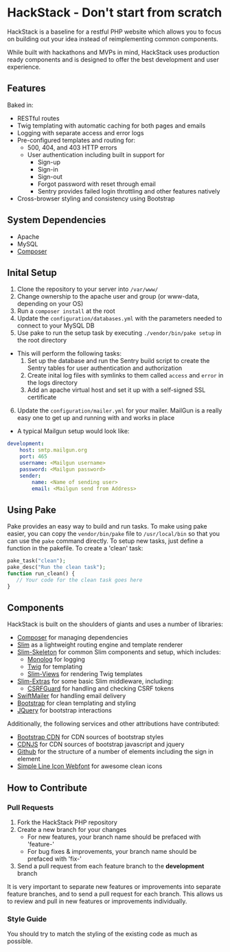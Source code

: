 # HackStack - Don't start from scratch

HackStack is a baseline for a restful PHP website which allows you to focus on building out your idea instead of reimplementing common components.


While built with hackathons and MVPs in mind, HackStack uses production ready components and is designed to offer the best development and user experience.

## Features
Baked in:
* RESTful routes
* Twig templating with automatic caching for both pages and emails
* Logging with separate access and error logs
* Pre-configured templates and routing for:
    * 500, 404, and 403 HTTP errors
    * User authentication including built in support for
       * Sign-up
       * Sign-in
       * Sign-out
       * Forgot password with reset through email
       * Sentry provides failed login throttling and other features natively 
* Cross-browser styling and consistency using Bootstrap

## System Dependencies
* Apache
* MySQL
* [Composer](https://getcomposer.org/)

## Inital Setup
1. Clone the repository to your server into `/var/www/`
2. Change ownership to the apache user and group (or www-data, depending on your OS)
3. Run a `composer install` at the root
4. Update the `configuration/databases.yml` with the parameters needed to connect to your MySQL DB
5. Use pake to run the setup task by executing `./vendor/bin/pake setup` in the root directory
  * This will perform the following tasks:
    1. Set up the database and run the Sentry build script to create the Sentry tables for user authentication and authorization
    2. Create inital log files with symlinks to them called `access` and `error` in the logs directory
    3. Add an apache virtual host and set it up with a self-signed SSL certificate
6. Update the `configuration/mailer.yml` for your mailer. MailGun is a really easy one to get up and running with and works in place
  * A typical Mailgun setup would look like: 
```yaml
development:
    host: smtp.mailgun.org
    port: 465
    username: <Mailgun username>
    password: <Mailgun password>
    sender:
        name: <Name of sending user>
        email: <Mailgun send from Address>
```

## Using Pake
Pake provides an easy way to build and run tasks. To make using pake easier, you can copy the `vendor/bin/pake` file to `/usr/local/bin` so that you can use the `pake` command directly. To setup new tasks, just define a function in the pakefile. To create a 'clean' task:
```php
pake_task("clean");
pake_desc("Run the clean task");
function run_clean() {
   // Your code for the clean task goes here
}
```

## Components
HackStack is built on the shoulders of giants and uses a number of libraries:

* [Composer](https://github.com/composer/composer) for managing dependencies
* [Slim](https://github.com/composer/composer) as a lightweight routing engine and template renderer
* [Slim-Skeleton](https://github.com/codeguy/Slim-Skeleton) for common Slim components and setup, which includes:
    * [Monolog](https://github.com/Seldaek/monolog) for logging
    * [Twig](https://github.com/fabpot/Twig) for templating
    * [Slim-Views](https://github.com/codeguy/Slim-Views) for rendering Twig templates
* [Slim-Extras](https://github.com/codeguy/Slim-Extras) for some basic Slim middleware, including:
    * [CSRFGuard](https://github.com/codeguy/Slim-Extras/blob/master/Middleware/CsrfGuard.php) for handling and checking CSRF tokens
* [SwiftMailer](https://github.com/swiftmailer/swiftmailer) for handling email delivery
* [Bootstrap](https://github.com/twbs/bootstrap) for clean templating and styling
* [JQuery](https://github.com/jquery/jquery) for bootstrap interactions

Additionally, the following services and other attributions have contributed:

* [Bootstrap CDN](http://www.bootstrapcdn.com) for CDN sources of bootstrap styles
* [CDNJS](http://cdnjs.com/) for CDN sources of bootstrap javascript and jquery
* [Github](http://www.github.com) for the structure of a number of elements including the sign in element
* [Simple Line Icon Webfont](http://graphicburger.com/simple-line-icons-webfont/) for awesome clean icons


## How to Contribute

### Pull Requests

1. Fork the HackStack PHP repository
2. Create a new branch for your changes
    * For new features, your branch name should be prefaced with 'feature-'
    * For bug fixes & improvements, your branch name should be prefaced with 'fix-'
3. Send a pull request from each feature branch to the **development** branch

It is very important to separate new features or improvements into separate feature branches, and to send a
pull request for each branch. This allows us to review and pull in new features or improvements individually.

### Style Guide

You should try to match the styling of the existing code as much as possible.
